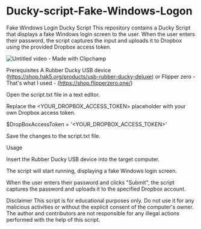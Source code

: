 # Ducky-script-Fake-Windows-Logon
Fake Windows Login Ducky Script
This repository contains a Ducky Script that displays a fake Windows login screen to the user. When the user enters their password, the script captures the input and uploads it to Dropbox using the provided Dropbox access token.

![Untitled video - Made with Clipchamp](https://user-images.githubusercontent.com/50125131/229378296-4ad8efad-9473-4a3d-b38f-b6e0664f0e87.gif)

Prerequisites
A Rubber Ducky USB device (https://shop.hak5.org/products/usb-rubber-ducky-deluxe) or Flipper zero - That's what I used - (https://shop.flipperzero.one/)

Open the script.txt file in a text editor.

Replace the <YOUR_DROPBOX_ACCESS_TOKEN> placeholder with your own Dropbox access token.

$DropBoxAccessToken = '<YOUR_DROPBOX_ACCESS_TOKEN>'

Save the changes to the script.txt file.

Usage

Insert the Rubber Ducky USB device into the target computer.

The script will start running, displaying a fake Windows login screen.

When the user enters their password and clicks "Submit", the script captures the password and uploads it to the specified Dropbox account.

Disclaimer
This script is for educational purposes only. Do not use it for any malicious activities or without the explicit consent of the computer's owner. The author and contributors are not responsible for any illegal actions performed with the help of this script.
